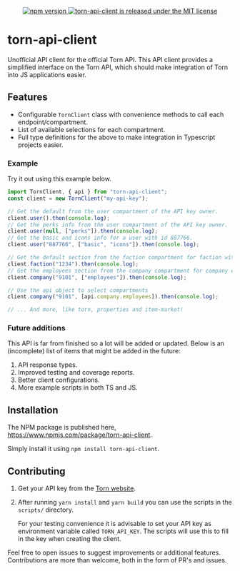 <p align="center">
  <a href="https://badge.fury.io/js/torn-api-client">
    <img src="https://badge.fury.io/js/torn-api-client.svg" alt="npm version">
  </a>
  <a href="https://twitter.com/intent/follow?screen_name=fbjest">
    <img src="https://img.shields.io/github/license/daanjo3/torn-api-client" alt="torn-api-client is released under the MIT license">
  </a>
</p>

# torn-api-client

Unofficial API client for the official Torn API. This API client provides a simplified interface on the Torn API, which should make integration of Torn into JS applications easier.

## Features

- Configurable `TornClient` class with convenience methods to call each endpoint/compartment.
- List of available selections for each compartment.
- Full type definitions for the above to make integration in Typescript projects easier.

### Example

Try it out using this example below.

```js
import TornClient, { api } from "torn-api-client";
const client = new TornClient("my-api-key");

// Get the default from the user compartment of the API key owner.
client.user().then(console.log);
// Get the perks info from the user compartment of the API key owner.
client.user(null, ["perks"]).then(console.log);
// Get the basic and icons info for a user with id 887766.
client.user("887766", ["basic", "icons"]).then(console.log);

// Get the default section from the faction compartment for faction with id 1234.
client.faction("1234").then(console.log);
// Get the employees section from the company compartment for company with id 9101.
client.company("9101", ["employees"]).then(console.log);

// Use the api object to select compartments
client.company("9101", [api.company.employees]).then(console.log);

// ... And more, like torn, properties and item-market!
```

### Future additions

This API is far from finished so a lot will be added or updated. Below is an (incomplete) list of items that might be added in the future:

1. API response types.
2. Improved testing and coverage reports.
3. Better client configurations.
4. More example scripts in both TS and JS.

## Installation

The NPM package is published here, https://www.npmjs.com/package/torn-api-client.

Simply install it using `npm install torn-api-client`.

## Contributing

1. Get your API key from the [Torn website](https://www.torn.com/preferences.php#tab=api).
2. After running `yarn install` and `yarn build` you can use the scripts in the `scripts/` directory.

   For your testing convenience it is advisable to set your API key as environment variable called `TORN_API_KEY`. The scripts will use this to fill in the key when creating the client.

Feel free to open issues to suggest improvements or additional features.
Contributions are more than welcome, both in the form of PR's and issues.
